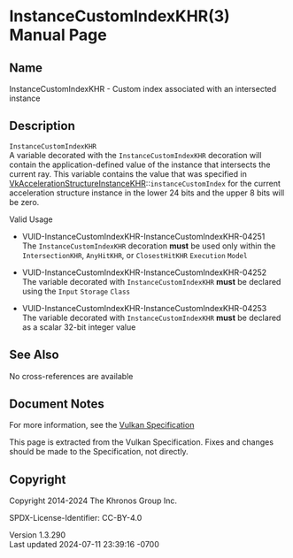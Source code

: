 # InstanceCustomIndexKHR(3) Manual Page

## Name

InstanceCustomIndexKHR - Custom index associated with an intersected
instance



## <a href="#_description" class="anchor"></a>Description

`InstanceCustomIndexKHR`  
A variable decorated with the `InstanceCustomIndexKHR` decoration will
contain the application-defined value of the instance that intersects
the current ray. This variable contains the value that was specified in
[VkAccelerationStructureInstanceKHR](https://registry.khronos.org/vulkan/specs/1.3-extensions/man/html/VkAccelerationStructureInstanceKHR.html)::`instanceCustomIndex`
for the current acceleration structure instance in the lower 24 bits and
the upper 8 bits will be zero.

Valid Usage

- <a href="#VUID-InstanceCustomIndexKHR-InstanceCustomIndexKHR-04251"
  id="VUID-InstanceCustomIndexKHR-InstanceCustomIndexKHR-04251"></a>
  VUID-InstanceCustomIndexKHR-InstanceCustomIndexKHR-04251  
  The `InstanceCustomIndexKHR` decoration **must** be used only within
  the `IntersectionKHR`, `AnyHitKHR`, or `ClosestHitKHR` `Execution`
  `Model`

- <a href="#VUID-InstanceCustomIndexKHR-InstanceCustomIndexKHR-04252"
  id="VUID-InstanceCustomIndexKHR-InstanceCustomIndexKHR-04252"></a>
  VUID-InstanceCustomIndexKHR-InstanceCustomIndexKHR-04252  
  The variable decorated with `InstanceCustomIndexKHR` **must** be
  declared using the `Input` `Storage` `Class`

- <a href="#VUID-InstanceCustomIndexKHR-InstanceCustomIndexKHR-04253"
  id="VUID-InstanceCustomIndexKHR-InstanceCustomIndexKHR-04253"></a>
  VUID-InstanceCustomIndexKHR-InstanceCustomIndexKHR-04253  
  The variable decorated with `InstanceCustomIndexKHR` **must** be
  declared as a scalar 32-bit integer value

## <a href="#_see_also" class="anchor"></a>See Also

No cross-references are available

## <a href="#_document_notes" class="anchor"></a>Document Notes

For more information, see the <a
href="https://registry.khronos.org/vulkan/specs/1.3-extensions/html/vkspec.html#InstanceCustomIndexKHR"
target="_blank" rel="noopener">Vulkan Specification</a>

This page is extracted from the Vulkan Specification. Fixes and changes
should be made to the Specification, not directly.

## <a href="#_copyright" class="anchor"></a>Copyright

Copyright 2014-2024 The Khronos Group Inc.

SPDX-License-Identifier: CC-BY-4.0

Version 1.3.290  
Last updated 2024-07-11 23:39:16 -0700
